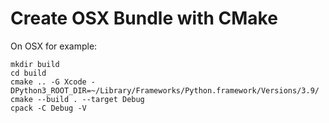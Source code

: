 # Create OSX Bundle with CMake

On OSX for example:
```
mkdir build
cd build
cmake .. -G Xcode -DPython3_ROOT_DIR=~/Library/Frameworks/Python.framework/Versions/3.9/
cmake --build . --target Debug
cpack -C Debug -V
```
